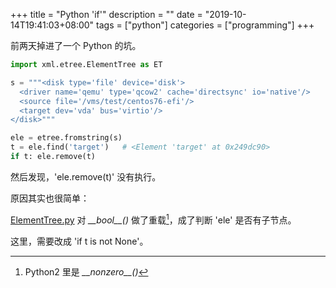+++
title = "Python 'if'"
description = ""
date = "2019-10-14T19:41:03+08:00"
tags = ["python"]
categories = ["programming"]
+++

前两天掉进了一个 Python 的坑。

```py
import xml.etree.ElementTree as ET

s = """<disk type='file' device='disk'>
  <driver name='qemu' type='qcow2' cache='directsync' io='native'/>
  <source file='/vms/test/centos76-efi'/>
  <target dev='vda' bus='virtio'/>
</disk>"""

ele = etree.fromstring(s)
t = ele.find('target')   # <Element 'target' at 0x249dc90>
if t: ele.remove(t)
```

然后发现，'ele.remove(t)' 没有执行。

原因其实也很简单：

[ElementTree.py](https://github.com/python/cpython/blob/master/Lib/xml/etree/ElementTree.py) 
对 _\_\_bool\_\_()_ 做了重载[^1]，成了判断 'ele' 是否有子节点。

这里，需要改成 'if t is not None'。

[^1]: Python2 里是 _\_\_nonzero\_\_()_
